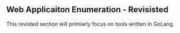## Web Applicaiton Enumeration - Revisisted
This revisted section will primiarly focus on tools written in GoLang.


